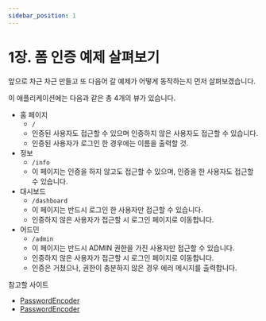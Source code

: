 ```yaml
---
sidebar_position: 1
---
```


# 1장. 폼 인증 예제 살펴보기


앞으로 차근 차근 만들고 또 다음어 갈 예제가 어떻게 동작하는지 먼저 살펴보겠습니다.

이 애플리케이션에는 다음과 같은 총 4개의 뷰가 있습니다.

- 홈 페이지
  - `/`
  - 인증된 사용자도 접근할 수 있으며 인증하지 않은 사용자도 접근할 수 있습니다.
  - 인증된 사용자가 로그인 한 경우에는 이름을 출력할 것.
- 정보
  -  `/info`
  - 이 페이지는 인증을 하지 않고도 접근할 수 있으며, 인증을 한 사용자도 접근할 수 있습니다.
- 대시보드
  - `/dashboard`
  - 이 페이지는 반드시 로그인 한 사용자만 접근할 수 있습니다.
  - 인증하지 않은 사용자가 접근할 시 로그인 페이지로 이동합니다.
- 어드민
  - `/admin`
  - 이 페이지는 반드시 ADMIN 권한을 가진 사용자만 접근할 수 있습니다.
  - 인증하지 않은 사용자가 접근할 시 로그인 페이지로 이동합니다.
  - 인증은 거쳤으나, 권한이 충분하지 않은 경우 에러 메시지를 출력합니다.

참고할 사이트

- [PasswordEncoder](https://docs.spring.io/spring-security/reference/servlet/authentication/passwords/password-encoder.html)
- [PasswordEncoder](https://velog.io/@corgi/Spring-Security-PasswordEncoder%EB%9E%80-4kkyw8gi)
